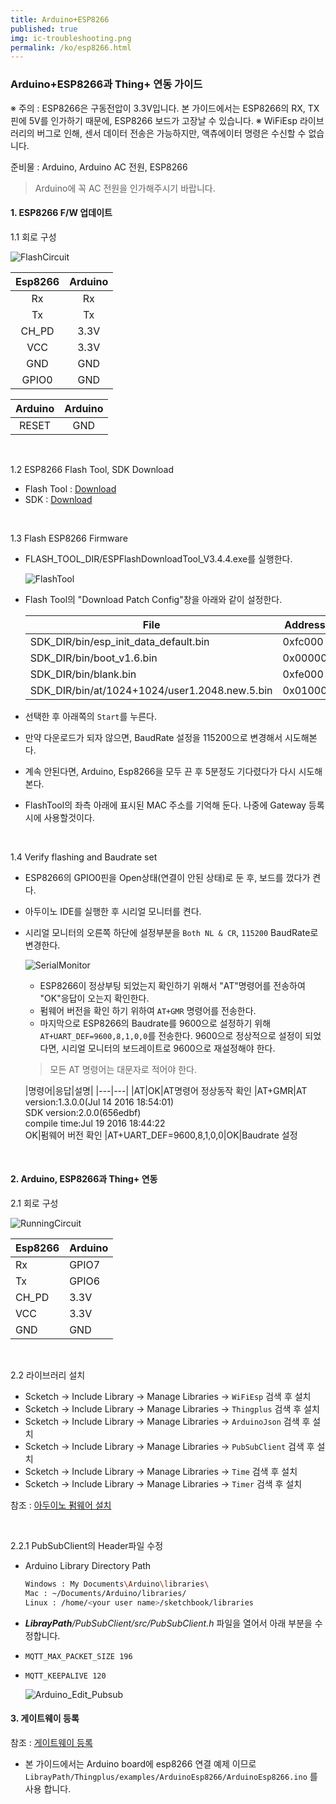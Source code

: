 ```yaml
---
title: Arduino+ESP8266
published: true
img: ic-troubleshooting.png
permalink: /ko/esp8266.html
---
```


### Arduino+ESP8266과 Thing+ 연동 가이드

※ 주의 : ESP8266은 구동전압이 3.3V입니다. 본 가이드에서는 ESP8266의 RX, TX핀에 5V를 인가하기 때문에, ESP8266 보드가 고장날 수 있습니다.
※ WiFiEsp 라이브러리의 버그로 인해, 센서 데이터 전송은 가능하지만, 액츄에이터 명령은 수신할 수 없습니다.

준비물 : Arduino, Arduino AC 전원, ESP8266

> Arduino에 꼭 AC 전원을 인가해주시기 바랍니다.


#### 1. ESP8266 F/W 업데이트

1.1 회로 구성

  ![FlashCircuit](/assets/esp8266ArduinoFlashCircuit.png)

  |Esp8266|Arduino
  |:---:|:---:
  |Rx|Rx
  |Tx|Tx
  |CH_PD|3.3V
  |VCC|3.3V
  |GND|GND
  |GPIO0|GND

  |Arduino|Arduino|
  |:---:|:---:|
  |RESET|GND|

<br/>

1.2 ESP8266 Flash Tool, SDK Download

  - Flash Tool : [Download](https://espressif.com/sites/default/files/tools/flash_download_tools_v3.4.4.zip)
  - SDK : [Download](https://espressif.com/sites/default/files/sdks/esp8266_nonos_sdk_v2.0.0_16_08_10.zip)

<br/>

1.3 Flash ESP8266 Firmware

  - FLASH_TOOL_DIR/ESPFlashDownloadTool_V3.4.4.exe를 실행한다.

    ![FlashTool](/assets/esp8266FlashFirmware.png)

  - Flash Tool의 "Download Patch Config"창을 아래와 같이 설정한다.

    |File|Address|
    |---|---|
    |SDK_DIR/bin/esp_init_data_default.bin| 0xfc000
    |SDK_DIR/bin/boot_v1.6.bin|0x00000
    |SDK_DIR/bin/blank.bin|0xfe000
    |SDK_DIR/bin/at/1024+1024/user1.2048.new.5.bin|0x01000

  - 선택한 후 아래쪽의 `Start`를 누른다.
  - 만약 다운로드가 되자 않으면, BaudRate 설정을 115200으로 변경해서 시도해본다.
  - 계속 안된다면, Arduino, Esp8266을 모두 끈 후 5분정도 기다렸다가 다시 시도해본다.

  - FlashTool의 좌측 아래에 표시된 MAC 주소를 기억해 둔다. 나중에 Gateway 등록시에 사용할것이다.

<br/>

1.4 Verify flashing and Baudrate set

- ESP8266의 GPIO0핀을 Open상태(연결이 안된 상태)로 둔 후, 보드를 껐다가 켠다.
- 아두이노 IDE를 실행한 후 시리얼 모니터를 켠다.

- 시리얼 모니터의 오른쪽 하단에 설정부분을 `Both NL & CR`, `115200` BaudRate로 변경한다.

  ![SerialMonitor](/assets/esp8266SerialMonitor.png)

  - ESP8266이 정상부팅 되었는지 확인하기 위해서 "AT"명령어를 전송하여 "OK"응답이 오는지 확인한다.
  - 펌웨어 버전을 확인 하기 위하여 `AT+GMR` 명령어를 전송한다.
  - 마지막으로 ESP8266의 Baudrate를 9600으로 설정하기 위해 `AT+UART_DEF=9600,8,1,0,0`를 전송한다. 9600으로 정상적으로 설정이 되었다면, 시리얼 모니터의 보드레이트로 9600으로 재설정해야 한다.
  
  > 모든 AT 명령어는 대문자로 적어야 한다.

  |명령어|응답|설명|
  |---|---|
  |AT|OK|AT명령어 정상동작 확인
  |AT+GMR|AT version:1.3.0.0(Jul 14 2016 18:54:01)<br>SDK version:2.0.0(656edbf)<br>compile time:Jul 19 2016 18:44:22<br>OK|펌웨어 버전 확인
  |AT+UART_DEF=9600,8,1,0,0|OK|Baudrate 설정

<br/>

#### 2. Arduino, ESP8266과 Thing+ 연동

2.1 회로 구성

  ![RunningCircuit](/assets/esp8266ArduinoRunningCircuit.png)

  |Esp8266|Arduino
  |---|---
  |Rx|GPIO7
  |Tx|GPIO6
  |CH_PD|3.3V
  |VCC|3.3V
  |GND|GND

<br/>

2.2 라이브러리 설치

  - Scketch -> Include Library -> Manage Libraries -> `WiFiEsp` 검색 후 설치
  - Scketch -> Include Library -> Manage Libraries -> `Thingplus` 검색 후 설치
  - Scketch -> Include Library -> Manage Libraries -> `ArduinoJson` 검색 후 설치
  - Scketch -> Include Library -> Manage Libraries -> `PubSubClient` 검색 후 설치
  - Scketch -> Include Library -> Manage Libraries -> `Time` 검색 후 설치
  - Scketch -> Include Library -> Manage Libraries -> `Timer` 검색 후 설치

참조 : [아두이노 펌웨어 설치](/ko/open-hardware/arduino-noSSL-user-guide.html#id-firmware)

<br/>

2.2.1 PubSubClient의 Header파일 수정

  - Arduino Library Directory Path

    ``` bash
    Windows : My Documents\Arduino\libraries\
    Mac : ~/Documents/Arduino/libraries/
    Linux : /home/<your user name>/sketchbook/libraries
    ```

  - _**LibrayPath**/PubSubClient/src/PubSubClient.h_ 파일을 열어서 아래 부분을 수정합니다.

  - `MQTT_MAX_PACKET_SIZE 196`
  - `MQTT_KEEPALIVE 120`

    ![Arduino_Edit_Pubsub](/assets/arduino_edit_pubsub.png)

#### 3. 게이트웨이 등록

참조 : [게이트웨이 등록](/ko/open-hardware/arduino-noSSL-user-guide.html#id-gateway)

- 본 가이드에서는 Arduino board에 esp8266 연결 예제 이므로 `LibrayPath/Thingplus/examples/ArduinoEsp8266/ArduinoEsp8266.ino` 를 사용 합니다.
